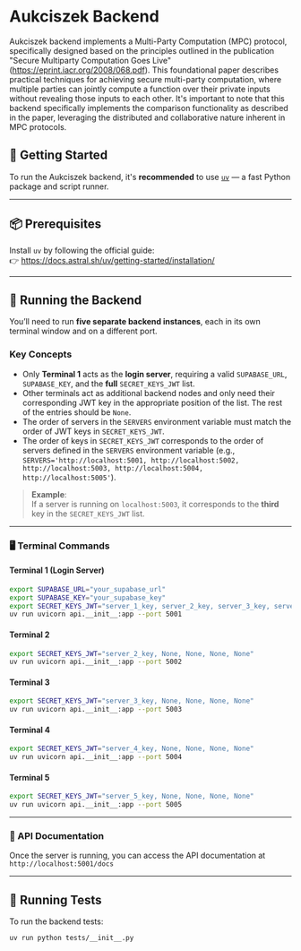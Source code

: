 # Aukciszek Backend

Aukciszek backend implements a Multi-Party Computation (MPC) protocol, specifically designed based on the principles outlined in the publication "Secure Multiparty Computation Goes Live" (https://eprint.iacr.org/2008/068.pdf). This foundational paper describes practical techniques for achieving secure multi-party computation, where multiple parties can jointly compute a function over their private inputs without revealing those inputs to each other. It's important to note that this backend specifically implements the comparison functionality as described in the paper, leveraging the distributed and collaborative nature inherent in MPC protocols.

## 🚀 Getting Started

To run the Aukciszek backend, it's **recommended** to use [`uv`](https://docs.astral.sh/uv/getting-started/installation/) — a fast Python package and script runner.

---

## 📦 Prerequisites

Install `uv` by following the official guide:  
👉 https://docs.astral.sh/uv/getting-started/installation/

---

## 🔧 Running the Backend

You’ll need to run **five separate backend instances**, each in its own terminal window and on a different port.

### Key Concepts

- Only **Terminal 1** acts as the **login server**, requiring a valid `SUPABASE_URL`, `SUPABASE_KEY`, and the **full** `SECRET_KEYS_JWT` list.
- Other terminals act as additional backend nodes and only need their corresponding JWT key in the appropriate position of the list. The rest of the entries should be `None`.
- The order of servers in the `SERVERS` environment variable must match the order of JWT keys in `SECRET_KEYS_JWT`.
- The order of keys in `SECRET_KEYS_JWT` corresponds to the order of servers defined in the `SERVERS` environment variable (e.g., `SERVERS='http://localhost:5001, http://localhost:5002, http://localhost:5003, http://localhost:5004, http://localhost:5005'`).

> **Example**:  
> If a server is running on `localhost:5003`, it corresponds to the **third** key in the `SECRET_KEYS_JWT` list.

---

### 🖥️ Terminal Commands

#### Terminal 1 (Login Server)

```bash
export SUPABASE_URL="your_supabase_url"
export SUPABASE_KEY="your_supabase_key"
export SECRET_KEYS_JWT="server_1_key, server_2_key, server_3_key, server_4_key, server_5_key"
uv run uvicorn api.__init__:app --port 5001
```

#### Terminal 2

```bash
export SECRET_KEYS_JWT="server_2_key, None, None, None, None"
uv run uvicorn api.__init__:app --port 5002
```

#### Terminal 3

```bash
export SECRET_KEYS_JWT="server_3_key, None, None, None, None"
uv run uvicorn api.__init__:app --port 5003
```

#### Terminal 4

```bash
export SECRET_KEYS_JWT="server_4_key, None, None, None, None"
uv run uvicorn api.__init__:app --port 5004
```

#### Terminal 5

```bash
export SECRET_KEYS_JWT="server_5_key, None, None, None, None"
uv run uvicorn api.__init__:app --port 5005
```

---

### 📖 API Documentation

Once the server is running, you can access the API documentation at `http://localhost:5001/docs`

---

## 🧪 Running Tests

To run the backend tests:

```bash
uv run python tests/__init__.py
```
